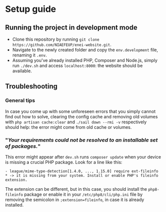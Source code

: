 # Setup guide

## Running the project in development mode

- Clone this repository by running `git clone https://github.com/NIAEFEUP/enei-website.git`.
- Navigate to the newly created folder and copy the `env.development` file, renaming it `.env`.
- Assuming you've already installed PHP, Composer and Node.js, simply run `./dev.sh` and access `localhost:8000`: the website should be available.

## Troubleshooting

### General tips

In case you come up with some unforeseen errors that you simply cannot find out how to solve, clearing the config cache and removing old volumes with `php artisan cache:clear` and `./sail down --rmi -v` respectively should help: the error might come from old cache or volumes.

### "*Your requirements could not be resolved to an installable set of packages.*"

This error might appear after `dev.sh` runs `composer update` when your device is missing a crucial PHP package. Look for a line like this: 

`- league/mime-type-detection[1.4.0, ..., 1.15.0] require ext-fileinfo * -> it is missing from your system. Install or enable PHP's fileinfo extension.`

The extension can be different, but in this case, you should install the `php8-fileinfo` package or enable it in your `/etc/php8/cli/php.ini` file by removing the semicolon in `;extension=fileinfo`, in case it is already installed.